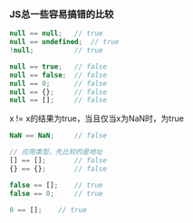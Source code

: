 ### JS总一些容易搞错的比较
```js
null == null;   // true
null == undefined;  // true
!null;          // true

null == true;   // false
null == false;  // false
null == 0;      // false
null == {};     // false
null == [];     // false
```

x != x的结果为true，当且仅当x为NaN时，为true
```js
NaN == NaN;     // false
```

```js
// 应用类型，先比较的是地址
[] == [];       // false
{} == {};       // false
```

```js
false == [];    // true
false == 0;     // true
```

```js
0 == [];    // true
```